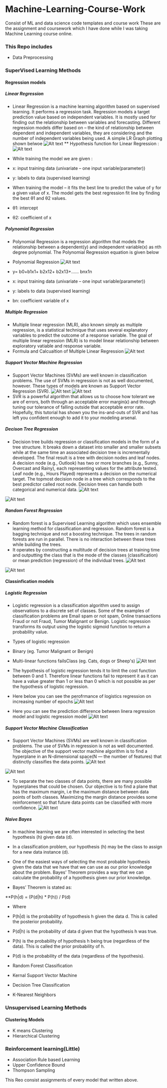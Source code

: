 # Machine-Learning-Course-Work
Consist of ML and data science code templates and course work
These are the assignment and coursework which I have done while I was taking Machine Learning course online.
### This Repo includes
* Data Preprocessing
### SuperVised Learning Methods
#### Regression models
##### Linear Regression
* Linear Regression is a machine learning algorithm based on supervised learning.
It performs a regression task. Regression models a target prediction value based on independent variables.
It is mostly used for finding out the relationship between variables and forecasting.
Different regression models differ based on – the kind of relationship between dependent
and independent variables, they are considering and the number of independent variables being used.
A simple LR Graph plotting shown belwoe
![Alt text](https://github.com/starkworld/Machine-Learning-Course-Work/blob/master/Regression%20Models/Simple%20Linear%20Regression/Screen%20Shot%202020-09-24%20at%201.40.03%20AM.png)
** Hypothesis function for Linear Regression :
![Alt text](https://github.com/starkworld/Machine-Learning-Course-Work/blob/master/Regression%20Models/Simple%20Linear%20Regression/Screen%20Shot%202020-09-24%20at%201.40.15%20AM.png)
* While training the model we are given :
* x: input training data (univariate – one input variable(parameter))
* y: labels to data (supervised learning)

* When training the model – it fits the best line to predict the value of y for a given value of x. The model gets the best regression fit line by finding the best θ1 and θ2 values.
* θ1: intercept
* θ2: coefficient of x

##### Polynomial Regression
* Polynomial Regression is a regression algorithm that models the relationship between a dependent(y) and independent variable(x) as nth degree polynomial. The Polynomial Regression equation is given below

* Polynomial Regression
![Alt text](https://github.com/starkworld/Machine-Learning-Course-Work/blob/master/Regression%20Models/Polynomial%20LR/Screen%20Shot%202020-09-24%20at%201.50.10%20AM.png)

* y= b0+b1x1+ b2x12+ b2x13+...... bnx1n

* x: input training data (univariate – one input variable(parameter))
* y: labels to data (supervised learning)
* bn: coefficient variable of x

##### Multiple Regression
* Multiple linear regression (MLR), also known simply as multiple regression, is a statistical technique that uses several explanatory variables to predict the outcome of a response variable. The goal of multiple linear regression (MLR) is to model linear relationship between exploratory vatiable and response variable.
* Formula and Calcualtion of Multiple Linear Regression
![Alt text](https://github.com/starkworld/Machine-Learning-Course-Work/blob/master/Regression%20Models/Multiple%20Linear%20Regression/Screen%20Shot%202020-09-25%20at%205.25.12%20PM.png)

##### Support Vector Machine Regression
* Support Vector Machines (SVMs) are well known in classification problems. The use of SVMs in regression is not as well documented, however. These types of models are known as Support Vector Regression (SVR).
![Alt text](https://github.com/starkworld/Machine-Learning-Course-Work/blob/master/Regression%20Models/SVR/Screen%20Shot%202020-09-25%20at%205.30.29%20PM.png)
![Alt text](https://github.com/starkworld/Machine-Learning-Course-Work/blob/master/Regression%20Models/SVR/Screen%20Shot%202020-09-25%20at%205.30.39%20PM.png)
* SVR is a powerful algorithm that allows us to choose how tolerant we are of errors, both through an acceptable error margin(ϵ) and through tuning our tolerance of falling outside that acceptable error rate. Hopefully, this tutorial has shown you the ins-and-outs of SVR and has left you confident enough to add it to your modeling arsenal.

##### Decison Tree Regression
* Decision tree builds regression or classification models in the form of a tree structure. It breaks down a dataset into smaller and smaller subsets while at the same time an associated decision tree is incrementally developed. The final result is a tree with decision nodes and leaf nodes. A decision node (e.g., Outlook) has two or more branches (e.g., Sunny, Overcast and Rainy), each representing values for the attribute tested. Leaf node (e.g., Hours Played) represents a decision on the numerical target. The topmost decision node in a tree which corresponds to the best predictor called root node. Decision trees can handle both categorical and numerical data. 
![Alt text](https://github.com/starkworld/Machine-Learning-Course-Work/blob/master/Regression%20Models/Decision%20Trees/Screen%20Shot%202020-09-25%20at%205.38.16%20PM.png)

![Alt text](https://github.com/starkworld/Machine-Learning-Course-Work/blob/master/Regression%20Models/Decision%20Trees/Screen%20Shot%202020-09-25%20at%205.39.53%20PM.png)

##### Random Forest Regression
* Random forest is a Supervised Learning algorithm which uses ensemble learning method for classification and regression. Random forest is a bagging technique and not a boosting technique. The trees in random forests are run in parallel. There is no interaction between these trees while building the trees.
* It operates by constructing a multitude of decision trees at training time and outputting the class that is the mode of the classes (classification) or mean prediction (regression) of the individual trees.
![Alt text](https://github.com/starkworld/Machine-Learning-Course-Work/blob/master/Regression%20Models/Random%20Forest/Screen%20Shot%202020-09-25%20at%205.41.40%20PM.png)

![Alt text](https://github.com/starkworld/Machine-Learning-Course-Work/blob/master/Regression%20Models/Random%20Forest/Screen%20Shot%202020-09-25%20at%205.44.33%20PM.png)

#### Classinfication models
##### Logistic Regression
* Logistic regression is a classification algorithm used to assign observations to a discrete set of classes. Some of the examples of classification problems are Email spam or not spam, Online transactions Fraud or not Fraud, Tumor Malignant or Benign. Logistic regression transforms its output using the logistic sigmoid function to return a probability value.
* Types of logistic regression
* Binary (eg. Tumor Malignant or Benign)
* Multi-linear functions failsClass (eg. Cats, dogs or Sheep's)
![Alt text](https://github.com/starkworld/Machine-Learning-Course-Work/blob/master/Classification%20models/images/Screen%20Shot%202020-09-26%20at%208.27.55%20PM.png)

* The hypothesis of logistic regression tends it to limit the cost function between 0 and 1. Therefore linear functions fail to represent it as it can have a value greater than 1 or less than 0 which is not possible as per the hypothesis of logistic regression.
* Here below you can see the perofrmance of logistics regression on increasing number of epochs
![Alt text](https://github.com/starkworld/Machine-Learning-Course-Work/blob/master/Classification%20models/images/1*PQ8tdohapfm-YHlrRIRuOA.gif)

* Here you can see the prediction difference between linera regression model and logistic regression model
![Alt text](https://github.com/starkworld/Machine-Learning-Course-Work/blob/master/Classification%20models/images/Screen%20Shot%202020-09-26%20at%208.27.30%20PM.png)

##### Support Vector Machine Classification
* Support Vector Machines (SVMs) are well known in classification problems. The use of SVMs in regression is not as well documented. The objective of the support vector machine algorithm is to find a hyperplane in an N-dimensional space(N — the number of features) that distinctly classifies the data points.
![Alt text](https://github.com/starkworld/Machine-Learning-Course-Work/blob/master/Classification%20models/images/Screen%20Shot%202020-09-26%20at%208.49.06%20PM.png)

![Alt text](https://github.com/starkworld/Machine-Learning-Course-Work/blob/master/Classification%20models/images/Screen%20Shot%202020-09-26%20at%208.49.17%20PM.png)

* To separate the two classes of data points, there are many possible hyperplanes that could be chosen. Our objective is to find a plane that has the maximum margin, i.e the maximum distance between data points of both classes. Maximizing the margin distance provides some reinforcement so that future data points can be classified with more confidence.
![Alt text](https://github.com/starkworld/Machine-Learning-Course-Work/blob/master/Classification%20models/images/Screen%20Shot%202020-09-26%20at%208.48.52%20PM.png)
##### Naive Bayes
* In machine learning we are often interested in selecting the best hypothesis (h) given data (d).

* In a classification problem, our hypothesis (h) may be the class to assign for a new data instance (d).

* One of the easiest ways of selecting the most probable hypothesis given the data that we have that we can use as our prior knowledge about the problem. Bayes’ Theorem provides a way that we can calculate the probability of a hypothesis given our prior knowledge.

* Bayes’ Theorem is stated as:

**P(h|d) = (P(d|h) * P(h)) / P(d)

* Where

* P(h|d) is the probability of hypothesis h given the data d. This is called the posterior probability.
* P(d|h) is the probability of data d given that the hypothesis h was true.
* P(h) is the probability of hypothesis h being true (regardless of the data). This is called the prior probability of h.
* P(d) is the probability of the data (regardless of the hypothesis).

* Random Forest Classification
* Kernal Support Vector Machine
* Decision Tree Classification
* K-Nearest Neighbors
### Unsupervised Learning Methods
#### Clustering Models
* K means Clustering
* Hierarchical Clustering
### Reinforcement learning(Little)
* Association Rule based Learning
* Upper Confidence Bound
* Thompson Sampling

This Reo consist assignments of every model that written above.
